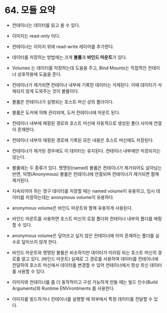 # 64. 모듈 요약

- 컨테이너는 데이터를 읽고 쓸 수 있다.
- 이미지는 read-only 이다.
- 컨테이너는 이미지 위에 read-write 레이어를 추가한다.
  
- 데이터를 저장하는 방법에는 크게 **볼륨**과 **바인드 마운트**가 있다.

- Volumes 는 데이터를 저장하는데 도움을 주고, Bind Mounts는 직접적인 컨테이너 상호작용에 도움을 준다.

- 컨테이너가 제거되면 컨테이너 내부에 기록한 데이터는 삭제된다. 이때 데이터가 삭제되지 않게 도와주는 것이 볼륨이다.

- 볼륨은 컨테이너가 실행되는 호스트 머신 상의 폴더이다.
- 볼륨은 도커에 의해 관리되며, 도커 컨테이너에 마운트 된다.
- 컨테이너 내부에 매핑된 경로와 호스트 머신에 자동적으로 생성된 폴더 사이에 연결이 존재한다.
- 컨테이너 내부의 매핑된 경로에 기록된 모든 내용은 호스트 머신에도 저장된다.
- 컨테이너가 제거된 경우에도 이 데이터는 유지된다. 컨테이너 내부에만 저장되지는 않는다.

- 볼륨에는 두 종류가 있다. 명명된(named) 볼륨은 컨테이너가 제거되어도 살아남는 반면, 익명(Anonymous) 볼륨은 컨테이너에 연결되며 컨테이너가 제거되면 함께 제거된다.
- 지속되어야 하는 영구 데이터를 저장할 때는 named volume이 유용하고, 임시 데이터를 저장하는데는 anonymous volume이 유용하다.
- anonymous volume은 바인드 마운트와 함께 유용하게 사용된다.

- 바인드 마운트를 사용하면 호스트 머신의 로컬 폴더와 컨테이너 내부의 폴더를 매핑할 수 있다.
- anonymous volume은 덮어쓰고 싶지 않은 컨테이너에 이미 존재하는 폴더를 실수로 덮어쓰지 않게 한다.
- 바인드 마운트와 명명된 볼륨은 비슷하지만 데이터가 미러링 되는 호스트 머신의 경로를 알고 있다. (바인드 마운트) 실제로 그 경로를 사용하여 데이터를 컨테이너에 전달하여 호스트 머신에서 데이터를 변경할 수 있어 컨테이너에서 항상  최신 데이터를 사용할 수 있다.

- 이미지와 컨테이너를 좀 더 동작적이고 구성 가능하게 만들 때는 빌드 인수(Build Arguments)와 Runtime ENVirontments 를 사용한다.
- 이미지를 빌드하거나 컨테이너를 실행할 때 외부에서 특정 데이터를 전달할 수 있다.